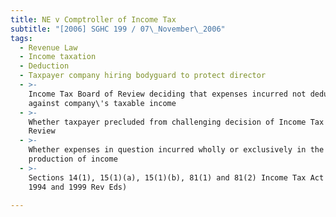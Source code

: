 ```yaml
---
title: NE v Comptroller of Income Tax
subtitle: "[2006] SGHC 199 / 07\_November\_2006"
tags:
  - Revenue Law
  - Income taxation
  - Deduction
  - Taxpayer company hiring bodyguard to protect director
  - >-
    Income Tax Board of Review deciding that expenses incurred not deductible
    against company\'s taxable income
  - >-
    Whether taxpayer precluded from challenging decision of Income Tax Board of
    Review
  - >-
    Whether expenses in question incurred wholly or exclusively in the
    production of income
  - >-
    Sections 14(1), 15(1)(a), 15(1)(b), 81(1) and 81(2) Income Tax Act (Cap 134,
    1994 and 1999 Rev Eds)

---
```


